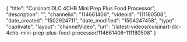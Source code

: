 {
    "title": "Cuisinart DLC 4CHB Mini Prep Plus Food Processor",
    "description": "",
    "channelid": "114661406",
    "videoid": "111180508",
    "date_created": "1502924711",
    "date_modified": "1504247458",
    "type": "captivate",
    "layout": "channelVideo",
    "url": "\/latest-videos\/cuisinart-dlc-4chb-mini-prep-plus-food-processor\/114661406-111180508"
}